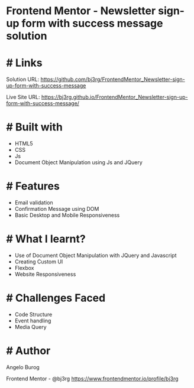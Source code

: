 
# Frontend Mentor - Newsletter sign-up form with success message solution

# # Links

Solution URL: https://github.com/bj3rg/FrontendMentor_Newsletter-sign-up-form-with-success-message

Live Site URL: https://bj3rg.github.io/FrontendMentor_Newsletter-sign-up-form-with-success-message/

# # Built with
- HTML5
- CSS
- Js
- Document Object Manipulation using Js and JQuery

# # Features
- Email validation
- Confirmation Message using DOM
- Basic Desktop and Mobile Responsiveness


# # What I learnt?
- Use of Document Object Manipulation with JQuery and Javascript
- Creating Custom UI
- Flexbox
- Website Responsiveness


# # Challenges Faced
- Code Structure
- Event handling
- Media Query

# # Author
Angelo Burog

Frontend Mentor - @bj3rg
https://www.frontendmentor.io/profile/bj3rg
